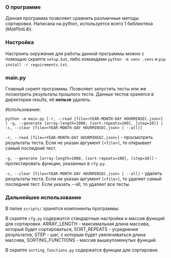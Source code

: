 ### О программе
Данная программа позволяет сравнить разлиичные методы сортировки. Написана на python, используется всего 1 библиотека (*MatPlotLib*).
### Настройка
Настроить окружение для работы данной программы можно с помощью скрипта `setup.bat`, либо командами `python -m venv .venv` и `pip install -r requirements.txt`.
### main.py
Главный скрипт программы. Позволяет запустить тесты или же посмотреть результаты прошлого теста. Данные тестов хранятся в директории results, её **нельзя** удалять.

Использование:

`python -m main.py [-r, --read [file=<YEAR-MONTH-DAY HOURMINSEC.json>] | -g, --generate [array-length=1000, [sort-repeats=100], [step=10]] | -c, --clear [file=<YEAR-MONTH-DAY HOURMINSEC.json> | --all]]`

`-r, --read [file=<YEAR-MONTH-DAY HOURMINSEC.json>]` - просмотреть результаты теста. Если не указан аргумент `[<file>]`, то открывает самый последний тест.

`-g, --generate [array-length=1000, [sort-repeats=100], [step=10]]` - протестировать функции, указанных в `cfg.py`.

`-c, --clear [file=<YEAR-MONTH-DAY HOURMINSEC.json> | --all]` - удалить результаты теста. Если не указан аргумент `[<file>]`, то удаляет самый последний тест. Если указать --all, то удаляет все тесты.

### Дальнейшее использование
В папке `scripts/` хранятся компоненты программы:

В скрипте `cfg.py` содержатся стандартные настройки и массив функций для сортировки. ARRAY_LENGTH - максимальная длина массива, который будет сортироваться, SORT_REPEATS - усреднение результатов, STEP - шаг, с которым будет увеличиваться длина массива, SORTING_FUNCTIONS - массив вышеупомянутых функций.

В скрипте `sorting_functions.py` содержатся функции для сортировки.
